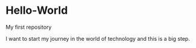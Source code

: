 # Hello-World
My first repository


I want to start my journey in the world of technology and this is a big step.
